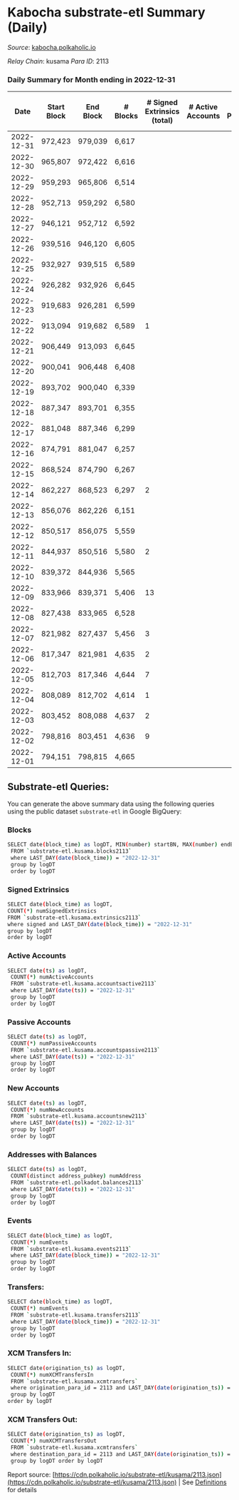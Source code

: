 # Kabocha substrate-etl Summary (Daily)

_Source_: [kabocha.polkaholic.io](https://kabocha.polkaholic.io)

*Relay Chain*: kusama
*Para ID*: 2113



### Daily Summary for Month ending in 2022-12-31


| Date | Start Block | End Block | # Blocks | # Signed Extrinsics (total) | # Active Accounts | # Passive | # New | # Addresses with Balances | # Events | # Transfers | # XCM Transfers In | # XCM Transfers Out | Issues | 
| ---- | ----------- | --------- | -------- | --------------------------- | ----------------- | --------- | ----- | ------------------------- | -------- | ----------- | ------------------ | ------------------- | ------ |
| 2022-12-31 | 972,423 | 979,039 | 6,617 |  |  |  |  | 13,218 | 13,256 |   |   |   |  |
| 2022-12-30 | 965,807 | 972,422 | 6,616 |  |  |  |  | 13,218 | 13,254 |   |   |   |  |
| 2022-12-29 | 959,293 | 965,806 | 6,514 |  |  |  |  | 13,218 | 13,050 |   |   |   |  |
| 2022-12-28 | 952,713 | 959,292 | 6,580 |  |  |  |  | 13,218 | 13,182 |   |   |   |  |
| 2022-12-27 | 946,121 | 952,712 | 6,592 |  |  |  |  | 13,218 | 13,209 |   |   |   |  |
| 2022-12-26 | 939,516 | 946,120 | 6,605 |  |  |  |  | 13,218 | 13,232 |   |   |   |  |
| 2022-12-25 | 932,927 | 939,515 | 6,589 |  |  |  |  | 13,218 | 13,200 |   |   |   |  |
| 2022-12-24 | 926,282 | 932,926 | 6,645 |  |  |  |  | 13,218 | 13,312 |   |   |   |  |
| 2022-12-23 | 919,683 | 926,281 | 6,599 |  |  |  |  | 13,218 | 13,220 |   |   |   |  |
| 2022-12-22 | 913,094 | 919,682 | 6,589 | 1 |  |  |  | 13,218 | 13,210 | 1  |   |   |  |
| 2022-12-21 | 906,449 | 913,093 | 6,645 |  |  |  |  |  | 13,315 |   |   |   |  |
| 2022-12-20 | 900,041 | 906,448 | 6,408 |  |  |  |  | 13,217 | 12,837 |   |   |   |  |
| 2022-12-19 | 893,702 | 900,040 | 6,339 |  |  |  |  | 13,217 | 12,699 |   |   |   |  |
| 2022-12-18 | 887,347 | 893,701 | 6,355 |  |  |  |  | 13,217 | 12,732 |   |   |   |  |
| 2022-12-17 | 881,048 | 887,346 | 6,299 |  |  |  |  | 13,217 | 12,619 |   |   |   |  |
| 2022-12-16 | 874,791 | 881,047 | 6,257 |  |  |  |  | 13,217 | 12,535 |   |   |   |  |
| 2022-12-15 | 868,524 | 874,790 | 6,267 |  |  |  |  | 13,217 | 12,554 |   |   |   |  |
| 2022-12-14 | 862,227 | 868,523 | 6,297 | 2 |  |  |  | 13,217 | 12,628 | 2  |   |   |  |
| 2022-12-13 | 856,076 | 862,226 | 6,151 |  |  |  |  |  | 12,323 |   |   |   |  |
| 2022-12-12 | 850,517 | 856,075 | 5,559 |  |  |  |  | 13,216 | 11,136 |   |   |   |  |
| 2022-12-11 | 844,937 | 850,516 | 5,580 | 2 |  |  |  |  | 11,190 |   |   |   |  |
| 2022-12-10 | 839,372 | 844,936 | 5,565 |  |  |  |  | 13,216 | 11,149 |   |   |   |  |
| 2022-12-09 | 833,966 | 839,371 | 5,406 | 13 |  |  |  | 13,216 | 10,926 | 7  |   |   |  |
| 2022-12-08 | 827,438 | 833,965 | 6,528 |  |  |  |  | 13,216 | 13,079 |   |   |   |  |
| 2022-12-07 | 821,982 | 827,437 | 5,456 | 3 |  |  |  | 13,216 | 10,946 |   |   |   |  |
| 2022-12-06 | 817,347 | 821,981 | 4,635 | 2 |  |  |  | 13,216 | 9,296 |   |   |   |  |
| 2022-12-05 | 812,703 | 817,346 | 4,644 | 7 |  |  |  | 13,216 | 9,328 |   |   |   |  |
| 2022-12-04 | 808,089 | 812,702 | 4,614 | 1 |  |  |  | 13,216 | 9,248 |   |   |   |  |
| 2022-12-03 | 803,452 | 808,088 | 4,637 | 2 |  |  |  | 13,216 | 9,296 |   |   |   |  |
| 2022-12-02 | 798,816 | 803,451 | 4,636 | 9 |  |  |  | 13,216 | 9,322 |   |   |   |  |
| 2022-12-01 | 794,151 | 798,815 | 4,665 |  |  |  |  | 13,216 | 9,345 |   |   |   |  |

## Substrate-etl Queries:
You can generate the above summary data using the following queries using the public dataset `substrate-etl` in Google BigQuery:

### Blocks
```bash
SELECT date(block_time) as logDT, MIN(number) startBN, MAX(number) endBN, COUNT(*) numBlocks 
 FROM `substrate-etl.kusama.blocks2113`  
 where LAST_DAY(date(block_time)) = "2022-12-31" 
 group by logDT 
 order by logDT
```

### Signed Extrinsics
```bash
SELECT date(block_time) as logDT, 
COUNT(*) numSignedExtrinsics 
FROM `substrate-etl.kusama.extrinsics2113`  
where signed and LAST_DAY(date(block_time)) = "2022-12-31" 
group by logDT 
order by logDT
```

### Active Accounts
```bash
SELECT date(ts) as logDT, 
 COUNT(*) numActiveAccounts 
 FROM `substrate-etl.kusama.accountsactive2113` 
 where LAST_DAY(date(ts)) = "2022-12-31" 
 group by logDT 
 order by logDT
```

### Passive Accounts
```bash
SELECT date(ts) as logDT, 
 COUNT(*) numPassiveAccounts 
 FROM `substrate-etl.kusama.accountspassive2113` 
 where LAST_DAY(date(ts)) = "2022-12-31" 
 group by logDT 
 order by logDT
```

### New Accounts
```bash
SELECT date(ts) as logDT, 
 COUNT(*) numNewAccounts 
 FROM `substrate-etl.kusama.accountsnew2113` 
 where LAST_DAY(date(ts)) = "2022-12-31" 
 group by logDT
 order by logDT
```

### Addresses with Balances
```bash
SELECT date(ts) as logDT,
 COUNT(distinct address_pubkey) numAddress 
 FROM `substrate-etl.polkadot.balances2113` 
 where LAST_DAY(date(ts)) = "2022-12-31" 
 group by logDT 
 order by logDT
```

### Events
```bash
SELECT date(block_time) as logDT, 
 COUNT(*) numEvents 
 FROM `substrate-etl.kusama.events2113` 
 where LAST_DAY(date(block_time)) = "2022-12-31" 
 group by logDT 
 order by logDT
```

### Transfers:
```bash
SELECT date(block_time) as logDT, 
 COUNT(*) numEvents 
 FROM `substrate-etl.kusama.transfers2113` 
 where LAST_DAY(date(block_time)) = "2022-12-31" 
 group by logDT 
 order by logDT
```

### XCM Transfers In:
```bash
SELECT date(origination_ts) as logDT, 
 COUNT(*) numXCMTransfersIn 
 FROM `substrate-etl.kusama.xcmtransfers` 
 where origination_para_id = 2113 and LAST_DAY(date(origination_ts)) = "2022-12-31" 
 group by logDT 
order by logDT
```

### XCM Transfers Out:
```bash
SELECT date(origination_ts) as logDT, 
 COUNT(*) numXCMTransfersOut 
 FROM `substrate-etl.kusama.xcmtransfers` 
 where destination_para_id = 2113 and LAST_DAY(date(origination_ts)) = "2022-12-31" 
 group by logDT order by logDT
```


Report source: [https://cdn.polkaholic.io/substrate-etl/kusama/2113.json](https://cdn.polkaholic.io/substrate-etl/kusama/2113.json) | See [Definitions](/DEFINITIONS.md) for details
